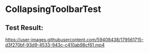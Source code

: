 # CollapsingToolbarTest
## Test Result: 
https://user-images.githubusercontent.com/59408438/179561715-d3f270bf-93d9-4533-943c-c410ab98cf61.mp4

